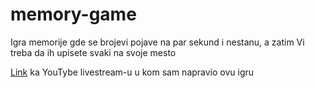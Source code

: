 # memory-game
Igra memorije gde se brojevi pojave na par sekund i nestanu, a zatim Vi treba da ih upisete svaki na svoje mesto

[Link](https://www.youtube.com/watch?v=rKI1bdpYMCs) ka YouTybe livestream-u u kom sam napravio ovu igru
